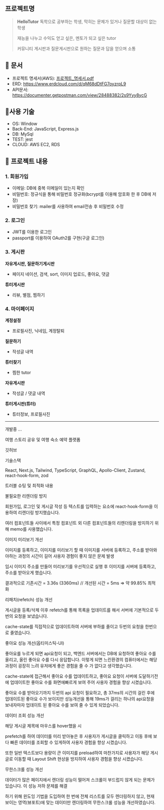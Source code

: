 
## 프로젝트명

>**HelloTutor**
> 독학으로 공부하는 학생, 막히는 문제가 있거나 질문할 대상이 없는 학생
>
> 재능을 나누고 수익도 얻고 싶은, 멘토가 되고 싶은 tutor
>
> 커뮤니티 게시판과 질문게시판으로 원하는 질문과 답을 얻으며 소통

## :pushpin: 문서

- 프로젝트 명세서(AWS): [프로젝트_명세서.pdf](https://github.com/HelloTutor/HelloTutor-BE/files/14266887/_.pdf) 
- ERD: https://www.erdcloud.com/d/qM68dDtFG7oyzrpL9
- API문서: https://documenter.getpostman.com/view/28488382/2s9Yyy8ycG

## :pushpin:사용 기술
- OS: Window
- Back-End: JavaScript, Express.js
- DB: MySql
- TEST: jest
- CLOUD: AWS EC2, RDS
    
## :pushpin: 프로젝트 내용 

### 1. 회원가입
- 이메일: DB에 중복 이메일이 있는지 확인
- 비밀번호: 정규식을 통해 비밀번호 정규화(bcrypt를 이용해 암호화 한 후 DB에 저장)
- 비밀번호 찾기: mailer를 사용하여 email전송 후 비밀번호 수정

### 2. 로그인
- JWT를 이용한 로그인
- passport를 이용하여 OAuth2를 구현(구글 로그인)

### 3. 게시판
**자유게시판, 질문하기게시판**
- 페이지 네이션, 검색, sort, 이미지 업로드, 좋아요, 댓글

**튜터게시판**
- 리뷰, 별점, 찜하기

### 4. 마이페이지
**계정설정**
  - 프로필사진, 닉네임, 계정탈퇴

**질문하기**
  - 작성글 내역

**튜터찾기**
  - 찜한 tutor

**자유게시판**
  - 작성글 / 댓글 내역

**튜터게시판(튜터)**
 - 튜터정보, 프로필사진

------------------------
개발중 ...




여행 스토리 공유 및 여행 숙소 예약 플랫폼

깃허브

기술스택

React, Next.js, Tailwind, TypeScript, GraphQL, Apollo-Client, Zustand, react-hook-form, zod

트러블 슈팅 및 최적화 내용

불필요한 리렌더링 방지

회원가입, 로그인 및 게시글 작성 등 텍스트를 입력하는 요소에 react-hook-form을 이용하여 리렌더링 방지했습니다.

여러 컴포넌트들 사이에서 특정 컴포넌트 외 다른 컴포넌트들의 리렌더링을 방지하기 위해 memo를 사용했습니다.

이미지 미리보기 개선

이미지를 등록하고, 이미지를 미리보기 할 때 이미지를 서버에 등록하고, 주소를 받아와야하는 과정의 시간이 길어 사용자 경험이 좋지 않은 문제 발생

임시 이미지 주소를 만들어 미리보기를 우선적으로 실행 후 이미지를 서버에 등록하고, 주소를 받아오게 했습니다.

결과적으로 기존시간 = 3.36s (3360ms) // 개선된 시간 = 5ms => 약 99.85% 최적화

리패치(refetch) 성능 개선

게시글을 등록/삭제 이후 refetch를 통해 목록을 업데이트를 해서 서버에 기본적으로 두 번의 요청을 보냈습니다.

cache-state를 직접적으로 업데이트하여 서버에 부하를 줄이고 두번의 요청을 한번으로 줄였습니다.

좋아요 성능 개선(옵티미스틱-UI)

좋아요를 누르게 되면 api요청이 되고, 백엔드 서버에서는 DB에 요청하여 좋아요 수를 올리고, 올린 좋아요 수를 다시 응답합니다. 이렇게 되면 느린환경의 컴퓨터에서는 해당 과정이 굉장히 느려 유저에게 좋은 경험을 줄 수 가 없다고 생각했습니다.

cache-state에 접근해서 좋아요 수를 업데이트하고, 좋아요 요청이 서버에 도달하기전에 업데이트한 좋아요 수를 화면에빠르게 보여 주어 사용자 경험을 향상 시켰습니다.

좋아요 수를 받아오기까지 두번의 api 요청이 필요하고, 총 37ms의 시간의 걸린 후에 업데이트된 좋아요 수가 보이지만 성능개선을 통해 19ms가 걸리는 하나의 api요청을 보내자마자 업데이트 된 좋아요 수를 보여 줄 수 있게 되었습니다.

데이터 조회 성능 개선

해당 게시글 제목에 마우스를 hover했을 시

prefetch를 하여 데이터를 미리 받아놓은 후 사용자가 게시글을 클릭하고 이동 후에 보다 빠른 데이터를 조회할 수 있게하여 사용자 경험을 향상 시켰습니다.

또한 일반 텍스트보다 용량이 큰 이미지를 preload하여 마찬가지로 사용자가 해당 게시글로 이동할 때 Layout Shift 현상을 방지하여 사용자 경험을 향상 시켰습니다.

무한스크롤 성능 개선

데이터가 많은 페이지에서 렌더링 성능이 떨어져 스크롤이 부드럽지 않게 되는 문제가 있습니다. 이 성능 저하 문제를 해결

하기 위해 윈도잉 기법을 도입하여 한 번에 전체 리스트를 모두 렌더링하지 않고, 현재 보이는 영역(뷰포트)에 맞는 데이터만 렌더링하여 무한스크롤 성능을 개선하였습니다.

